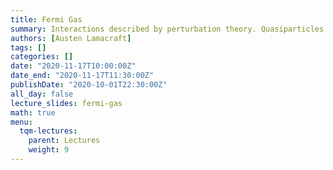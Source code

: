 ```yaml
---
title: Fermi Gas
summary: Interactions described by perturbation theory. Quasiparticles. Landau Fermi liquid.
authors: [Austen Lamacraft]
tags: []
categories: []
date: "2020-11-17T10:00:00Z"
date_end: "2020-11-17T11:30:00Z"
publishDate: "2020-10-01T22:30:00Z"
all_day: false
lecture_slides: fermi-gas
math: true
menu:
  tqm-lectures:
    parent: Lectures
    weight: 9
---
```


